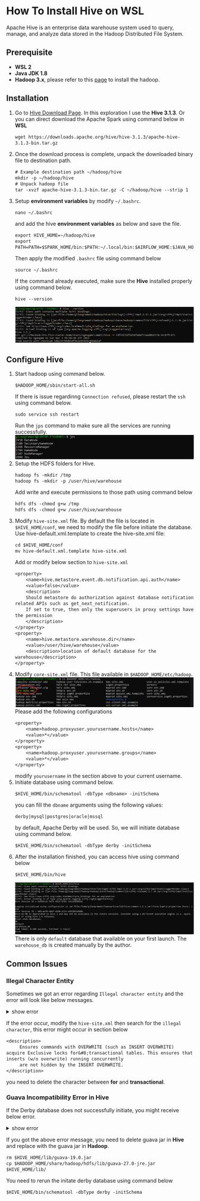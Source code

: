 # How To Install Hive on WSL
Apache Hive is an enterprise data warehouse system used to query, manage, and analyze data stored in the Hadoop Distributed File System.

## Prerequisite
- __WSL 2__
- __Java JDK 1.8__
- __Hadoop 3.x__, please refer to this [page](../hadoop-installation-on-wsl/README.md) to install the hadoop.

## Installation
1. Go to [Hive Download Page](https://hive.apache.org/downloads.html). In this exploration I use the __Hive 3.1.3__. Or you can direct download the Apache Spark using command below in __WSL__
    ```
    wget https://downloads.apache.org/hive/hive-3.1.3/apache-hive-3.1.3-bin.tar.gz
    ```
2. Once the download process is complete, unpack the downloaded binary file to destination path.
    ```
    # Example destination path ~/hadoop/hive
    mkdir -p ~/hadoop/hive
    # Unpack hadoop file
    tar -xvzf apache-hive-3.1.3-bin.tar.gz -C ~/hadoop/hive --strip 1
    ```
3. Setup __environment variables__ by modify `~/.bashrc`.
    ```
    nano ~/.bashrc
    ```
    and add the hive __environment variables__ as below and save the file.
    ```
    export HIVE_HOME=~/hadoop/hive
    export PATH=PATH=$SPARK_HOME/bin:$PATH:~/.local/bin:$AIRFLOW_HOME:$JAVA_HOME:$JAVA_HOME/bin:$HADOOP_HOME/bin:$HADOOP_HOME/sbin:$HIVE_HOME/bin
    ```
    Then apply the modified `.bashrc` file using command below
    ```
    source ~/.bashrc
    ```
    If the command already executed, make sure the __Hive__ installed properly using command below.
    ```
    hive --version
    ```
    ![hive version](images/Screenshot1.png)

## Configure Hive
1. Start hadoop using command below.
    ```
    $HADOOP_HOME/sbin/start-all.sh
    ```
    If there is issue regardinng `Connection refused`, please restart the `ssh` using command below.
    ```
    sudo service ssh restart
    ```
    Run the `jps` command to make sure all the services are running successfully.</br>
    ![run jps](images/Screenshot2.png)</br>
2. Setup the HDFS folders for Hive.
    ```
    hadoop fs -mkdir /tmp 
    hadoop fs -mkdir -p /user/hive/warehouse 
    ```
    Add write and execute permissions to those path using command below
    ```
    hdfs dfs -chmod g+w /tmp
    hdfs dfs -chmod g+w /user/hive/warehouse
    ```
3. Modify `hive-site.xml` file. By default the file is located in `$HIVE_HOME/conf`, we need to modify the file before initiate the database. Use hive-default.xml.template to create the hive-site.xml file:
    ```
    cd $HIVE_HOME/conf
    mv hive-default.xml.template hive-site.xml
    ```
    Add or modify below section to `hive-site.xml`
    ```
    <property>
        <name>hive.metastore.event.db.notification.api.auth</name>
        <value>false</value>
        <description>
        Should metastore do authorization against database notification related APIs such as get_next_notification.
        If set to true, then only the superusers in proxy settings have the permission
        </description>
    </property>
    <property>
        <name>hive.metastore.warehouse.dir</name>
        <value>/user/hive/warehouse</value>
        <description>location of default database for the warehouse</description>
    </property>
    ```
4. Modify `core-site.xml` file. This file available in `$HADOOP_HOME/etc/hadoop`. </br>
![core-site.xml](images/Screenshot3.png)</br>
    Please add the following configurations
    ```
    <property>
        <name>hadoop.proxyuser.yourusername.hosts</name>
        <value>*</value>
    </property>
    <property>
        <name>hadoop.proxyuser.yourusername.groups</name>
        <value>*</value>
    </property>
    ```
    modify `yourusername` in the section above to your current username.
5. Initiate database using command below.
    ```
    $HIVE_HOME/bin/schematool -dbType <dbname> -initSchema
    ```
    you can fill the `dbname` arguments using the following values:
    ```
    derby|mysql|postgres|oracle|mssql
    ```
    by default, Apache Derby will be used. So, we will initiate database using command below.
    ```
    $HIVE_HOME/bin/schematool -dbType derby -initSchema
    ```
6. After the installation finished, you can access hive using command below
    ```
    $HIVE_HOME/bin/hive
    ```
    ![core-site.xml](images/Screenshot4.png)</br>
    There is only `default` database that available on your first launch. The `warehouse_db` is created manually by the author.

## Common Issues
### Illegal Character Entity
Sometimes we got an error regarding `Illegal character entity` and the error will look like below messages.</br>
<details>
    <summary>show error</summary>

    Exception in thread "main" java.lang.RuntimeException: com.ctc.wstx.exc.WstxParsingException: Illegal character entity: expansion character (code 0x8
    at [row,col,system-id]: [3215,96,"file:/home/username/hadoop/hive/conf/hive-site.xml"]
            at org.apache.hadoop.conf.Configuration.loadResource(Configuration.java:3092)
            at org.apache.hadoop.conf.Configuration.loadResources(Configuration.java:3041)
            at org.apache.hadoop.conf.Configuration.loadProps(Configuration.java:2914)
            at org.apache.hadoop.conf.Configuration.addResourceObject(Configuration.java:1034)
            at org.apache.hadoop.conf.Configuration.addResource(Configuration.java:939)
            at org.apache.hadoop.hive.conf.HiveConf.initialize(HiveConf.java:5154)
            at org.apache.hadoop.hive.conf.HiveConf.<init>(HiveConf.java:5107)
            at org.apache.hive.beeline.HiveSchemaTool.<init>(HiveSchemaTool.java:96)
            at org.apache.hive.beeline.HiveSchemaTool.main(HiveSchemaTool.java:1473)
            at java.base/jdk.internal.reflect.NativeMethodAccessorImpl.invoke0(Native Method)
            at java.base/jdk.internal.reflect.NativeMethodAccessorImpl.invoke(NativeMethodAccessorImpl.java:62)
            at java.base/jdk.internal.reflect.DelegatingMethodAccessorImpl.invoke(DelegatingMethodAccessorImpl.java:43)
            at java.base/java.lang.reflect.Method.invoke(Method.java:566)
            at org.apache.hadoop.util.RunJar.run(RunJar.java:323)
            at org.apache.hadoop.util.RunJar.main(RunJar.java:236)
    Caused by: com.ctc.wstx.exc.WstxParsingException: Illegal character entity: expansion character (code 0x8
    at [row,col,system-id]: [3215,96,"file:/home/username/hadoop/hive/conf/hive-site.xml"]
            at com.ctc.wstx.sr.StreamScanner.constructWfcException(StreamScanner.java:634)
            at com.ctc.wstx.sr.StreamScanner.throwParseError(StreamScanner.java:504)
            at com.ctc.wstx.sr.StreamScanner.reportIllegalChar(StreamScanner.java:2469)
            at com.ctc.wstx.sr.StreamScanner.validateChar(StreamScanner.java:2416)
            at com.ctc.wstx.sr.StreamScanner.resolveCharEnt(StreamScanner.java:2382)
            at com.ctc.wstx.sr.StreamScanner.fullyResolveEntity(StreamScanner.java:1528)
            at com.ctc.wstx.sr.BasicStreamReader.nextFromTree(BasicStreamReader.java:2818)
            at com.ctc.wstx.sr.BasicStreamReader.next(BasicStreamReader.java:1121)
            at org.apache.hadoop.conf.Configuration$Parser.parseNext(Configuration.java:3396)
            at org.apache.hadoop.conf.Configuration$Parser.parse(Configuration.java:3182)
            at org.apache.hadoop.conf.Configuration.loadResource(Configuration.java:3075)
            ... 14 more
</details>

If the error occur, modify the `hive-site.xml` then search for the `illegal character`, this error might occur in section below
```
<description>
     Ensures commands with OVERWRITE (such as INSERT OVERWRITE) acquire Exclusive locks for&#8;transactional tables. This ensures that inserts (w/o overwrite) running concurrently
     are not hidden by the INSERT OVERWRITE.
</description>
```
you need to delete the character between __for__ and __transactional__.
### Guava Incompatibility Error in Hive
If the Derby database does not successfully initiate,  you might receive below error.</br>
<details>
    <summary>show error</summary>

    Exception in thread "main" java.lang.NoSuchMethodError: com.google.common.base.Preconditions.checkArgument(ZLjava/lang/String;Ljava/lang/Object;)V
            at org.apache.hadoop.conf.Configuration.set(Configuration.java:1357)
            at org.apache.hadoop.conf.Configuration.set(Configuration.java:1338)
            at org.apache.hadoop.mapred.JobConf.setJar(JobConf.java:536)
            at org.apache.hadoop.mapred.JobConf.setJarByClass(JobConf.java:554)
            at org.apache.hadoop.mapred.JobConf.<init>(JobConf.java:448)
            at org.apache.hadoop.hive.conf.HiveConf.initialize(HiveConf.java:4045)
            at org.apache.hadoop.hive.conf.HiveConf.<init>(HiveConf.java:4003)
            at org.apache.hadoop.hive.common.LogUtils.initHiveLog4jCommon(LogUtils.java:81)
            at org.apache.hadoop.hive.common.LogUtils.initHiveLog4j(LogUtils.java:65)
            at org.apache.hadoop.hive.cli.CliDriver.run(CliDriver.java:702)
            at org.apache.hadoop.hive.cli.CliDriver.main(CliDriver.java:686)
            at sun.reflect.NativeMethodAccessorImpl.invoke0(Native Method)
            at sun.reflect.NativeMethodAccessorImpl.invoke(NativeMethodAccessorImpl.java:62)
            at sun.reflect.DelegatingMethodAccessorImpl.invoke(DelegatingMethodAccessorImpl.java:43)
            at java.lang.reflect.Method.invoke(Method.java:498)
            at org.apache.hadoop.util.RunJar.run(RunJar.java:323)
            at org.apache.hadoop.util.RunJar.main(RunJar.java:236)
</details>

If you got the above error message, you need to delete guava jar in __Hive__ and replace with the guava jar in __Hadoop__.
```
rm $HIVE_HOME/lib/guava-19.0.jar
cp $HADOOP_HOME/share/hadoop/hdfs/lib/guava-27.0-jre.jar $HIVE_HOME/lib/
```
You need to rerun the initate derby database using command below
```
$HIVE_HOME/bin/schematool -dbType derby -initSchema
```

